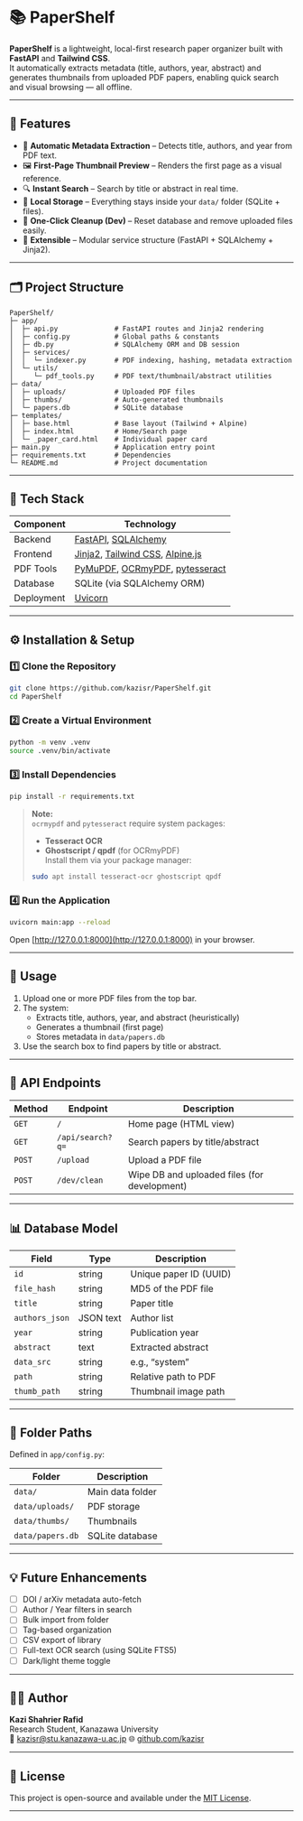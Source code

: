 # 📚 PaperShelf

**PaperShelf** is a lightweight, local-first research paper organizer built with **FastAPI** and **Tailwind CSS**.  
It automatically extracts metadata (title, authors, year, abstract) and generates thumbnails from uploaded PDF papers, enabling quick search and visual browsing — all offline.

---

## 🚀 Features

- 🧠 **Automatic Metadata Extraction** – Detects title, authors, and year from PDF text.
- 🖼️ **First-Page Thumbnail Preview** – Renders the first page as a visual reference.
- 🔍 **Instant Search** – Search by title or abstract in real time.
- 📁 **Local Storage** – Everything stays inside your `data/` folder (SQLite + files).
- 🧹 **One-Click Cleanup (Dev)** – Reset database and remove uploaded files easily.
- 🧩 **Extensible** – Modular service structure (FastAPI + SQLAlchemy + Jinja2).

---

## 🗂️ Project Structure

```
PaperShelf/
├─ app/
│  ├─ api.py              # FastAPI routes and Jinja2 rendering
│  ├─ config.py           # Global paths & constants
│  ├─ db.py               # SQLAlchemy ORM and DB session
│  ├─ services/
│  │  └─ indexer.py       # PDF indexing, hashing, metadata extraction
│  └─ utils/
│     └─ pdf_tools.py     # PDF text/thumbnail/abstract utilities
├─ data/
│  ├─ uploads/            # Uploaded PDF files
│  ├─ thumbs/             # Auto-generated thumbnails
│  └─ papers.db           # SQLite database
├─ templates/
│  ├─ base.html           # Base layout (Tailwind + Alpine)
│  ├─ index.html          # Home/Search page
│  └─ _paper_card.html    # Individual paper card
├─ main.py                # Application entry point
├─ requirements.txt       # Dependencies
└─ README.md              # Project documentation
```

---

## 🧩 Tech Stack

| Component | Technology |
|------------|-------------|
| Backend | [FastAPI](https://fastapi.tiangolo.com/), [SQLAlchemy](https://www.sqlalchemy.org/) |
| Frontend | [Jinja2](https://jinja.palletsprojects.com/), [Tailwind CSS](https://tailwindcss.com/), [Alpine.js](https://alpinejs.dev/) |
| PDF Tools | [PyMuPDF](https://pymupdf.readthedocs.io/), [OCRmyPDF](https://ocrmypdf.readthedocs.io/), [pytesseract](https://github.com/madmaze/pytesseract) |
| Database | SQLite (via SQLAlchemy ORM) |
| Deployment | [Uvicorn](https://www.uvicorn.org/) |

---

## ⚙️ Installation & Setup

### 1️⃣ Clone the Repository

```bash
git clone https://github.com/kazisr/PaperShelf.git
cd PaperShelf
```

### 2️⃣ Create a Virtual Environment

```bash
python -m venv .venv
source .venv/bin/activate
```

### 3️⃣ Install Dependencies

```bash
pip install -r requirements.txt
```

> **Note:**  
> `ocrmypdf` and `pytesseract` require system packages:  
> - **Tesseract OCR**  
> - **Ghostscript / qpdf** (for OCRmyPDF)  
> Install them via your package manager:
> ```bash
> sudo apt install tesseract-ocr ghostscript qpdf
> ```

### 4️⃣ Run the Application

```bash
uvicorn main:app --reload
```

Open [http://127.0.0.1:8000](http://127.0.0.1:8000) in your browser.

---

## 🧪 Usage

1. Upload one or more PDF files from the top bar.  
2. The system:
   - Extracts title, authors, year, and abstract (heuristically)
   - Generates a thumbnail (first page)
   - Stores metadata in `data/papers.db`
3. Use the search box to find papers by title or abstract.

---

## 🔧 API Endpoints

| Method | Endpoint | Description |
|---------|-----------|-------------|
| `GET` | `/` | Home page (HTML view) |
| `GET` | `/api/search?q=` | Search papers by title/abstract |
| `POST` | `/upload` | Upload a PDF file |
| `POST` | `/dev/clean` | Wipe DB and uploaded files (for development) |

---

## 📊 Database Model

| Field          | Type | Description |
|----------------|------|-------------|
| `id`           | string | Unique paper ID (UUID) |
| `file_hash`    | string | MD5 of the PDF file |
| `title`        | string | Paper title |
| `authors_json` | JSON text | Author list |
| `year`         | string | Publication year |
| `abstract`     | text | Extracted abstract |
| `data_src`     | string | e.g., “system” |
| `path`         | string | Relative path to PDF |
| `thumb_path`   | string | Thumbnail image path |

---

## 🧭 Folder Paths

Defined in `app/config.py`:

| Folder | Description |
|---------|-------------|
| `data/` | Main data folder |
| `data/uploads/` | PDF storage |
| `data/thumbs/` | Thumbnails |
| `data/papers.db` | SQLite database |

---

## 💡 Future Enhancements

- [ ] DOI / arXiv metadata auto-fetch  
- [ ] Author / Year filters in search  
- [ ] Bulk import from folder  
- [ ] Tag-based organization  
- [ ] CSV export of library  
- [ ] Full-text OCR search (using SQLite FTS5)  
- [ ] Dark/light theme toggle  

---

## 🧑‍💻 Author

**Kazi Shahrier Rafid**  
Research Student, Kanazawa University  
📧 kazisr@stu.kanazawa-u.ac.jp
🌐 [github.com/kazisr](https://github.com/kazisr)

---

## 📜 License

This project is open-source and available under the [MIT License](LICENSE).

---
